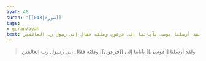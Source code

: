 ```yaml
---
ayah: 46
surah: '[[043|سورة]]'
tags:
- quran/ayah
text: ولقد أرسلنا موسى بآياتنا إلى فرعون وملئه فقال إني رسول رب العالمين
---
```

> ولقد أرسلنا [[موسى]] بآياتنا إلى [[فرعون]] وملئه فقال إني رسول رب العالمين
